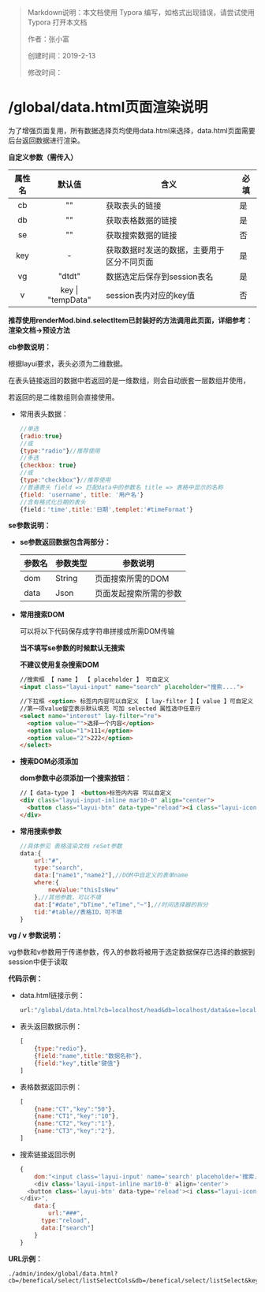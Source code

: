 > Markdown说明：本文档使用 Typora 编写，如格式出现错误，请尝试使用 Typora 打开本文档
>
> 作者：张小富
>
> 创建时间：2019-2-13
>
> 修改时间：

#  /global/data.html页面渲染说明

为了增强页面复用，所有数据选择页均使用data.html来选择，data.html页面需要后台返回数据进行渲染。

**自定义参数（需传入）**

| 属性名 |      默认值       | 含义                                       | 必填 |
| :----: | :---------------: | ------------------------------------------ | ---- |
|   cb   |        ""         | 获取表头的链接                             | 是   |
|   db   |        ""         | 获取表格数据的链接                         | 是   |
|   se   |        ""         | 获取搜索数据的链接                         | 否   |
|  key   |         -         | 获取数据时发送的数据，主要用于区分不同页面 | 是   |
|   vg   |      "dtdt"       | 数据选定后保存到session表名                | 是   |
|   v    | key \| "tempData" | session表内对应的key值                     | 否   |

**推荐使用renderMod.bind.selectItem已封装好的方法调用此页面，详细参考：渲染文档->预设方法**

**cb参数说明：**

根据layui要求，表头必须为二维数据。

在表头链接返回的数据中若返回的是一维数组，则会自动嵌套一层数组并使用，

若返回的是二维数组则会直接使用。

- 常用表头数据：

  ```javascript
  //单选
  {radio:true}
  //或
  {type:"radio"}//推荐使用
  //多选
  {checkbox: true}
  //或
  {type:"checkbox"}//推荐使用
  //普通表头 field => 匹配data中的参数名 title => 表格中显示的名称
  {field: 'username', title: '用户名'}
  //含有格式化日期的表头
  {field：'time',title:'日期',templet:'#timeFormat'}
  ```

**se参数说明：**

- **se参数返回数据包含两部分：**

  | 参数名 | 参数类型 | 参数说明               |
  | ------ | -------- | ---------------------- |
  | dom    | String   | 页面搜索所需的DOM      |
  | data   | Json     | 页面发起搜索所需的参数 |

- **常用搜索DOM**

  可以将以下代码保存成字符串拼接成所需DOM传输

  **当不填写se参数的时候默认无搜索**

  **不建议使用复杂搜索DOM**

  ```html
  //搜索框 【 name 】 【 placeholder 】 可自定义
  <input class="layui-input" name="search" placeholder="搜索....">
  
  //下拉框 <option> 标签内内容可以自定义 【 lay-filter 】【 value 】可自定义 
  //第一项value留空表示默认填充 可加 selected 属性选中任意行
  <select name="interest" lay-filter="re">
  	<option value="">选择一个内容</option>
  	<option value="1">111</option>
  	<option value="2">222</option>
  </select>
  ```


- **搜索DOM必须添加**

  **dom参数中必须添加一个搜索按钮：**

  ```html
  //【 data-type 】 <button>标签内内容 可以自定义
  <div class="layui-input-inline mar10-0" align="center">
  	<button class="layui-btn" data-type="reload"><i class="layui-icon layui-icon-search"></i>查询</button>
  </div>
  ```

- **常用搜索参数**

  ```javascript
  //具体参见 表格渲染文档 reSet参数
  data:{
      url:"#",
      type:"search",
      data:["name1","name2"],//DOM中自定义的表单name
      where:{
          newValue:"thisIsNew"
      },//其他参数，可以不填
      dat:["#date","bTime","eTime","~"],//时间选择器的拆分
      tid:"#table//表格ID，可不填
  }
  ```


**vg / v 参数说明：**

vg参数和v参数用于传递参数，传入的参数将被用于选定数据保存已选择的数据到session中便于读取

**代码示例：**

- data.html链接示例：

  ```javascript
  url:"/global/data.html?cb=localhost/head&db=localhost/data&se=localhost/search&key=1"
  ```

- 表头返回数据示例：

  ```javascript
  [
      {type:"redio"},
      {field:"name",title:"数据名称"},
      {field:"key",title"键值"}
  ]
  ```

- 表格数据返回示例：

  ```javascript
  [
      {name:"CT","key":"50"},
      {name:"CT1","key":"10"},
      {name:"CT2","key":"1"},
      {name:"CT3","key":"2"},
  ]
  ```

- 搜索链接返回示例

  ```javascript
  {
      dom:"<input class='layui-input' name='search' placeholder='搜索....'>
      <div class='layui-input-inline mar10-0' align='center'>
  	<button class='layui-btn' data-type='reload'><i class="layui-icon layui-icon-search"></i>查询</button>
  </div>",
      data:{
          url:"###",
      	type:"reload",
      	data:["search"]
      }
  }
  ```

  

**URL示例：**

```
./admin/index/global/data.html?cb=/benefical/select/listSelectCols&db=/benefical/select/listSelect&key=bm&vg=base&v=da
```

